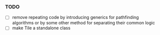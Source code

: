 ### TODO
- [ ] remove repeating code by introducing generics for pathfinding algorithms or by some other method for separating their common logic
- [ ] make Tile a standalone class
